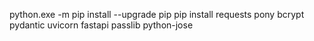 python.exe -m pip install --upgrade pip
pip install requests pony bcrypt pydantic uvicorn fastapi passlib python-jose
